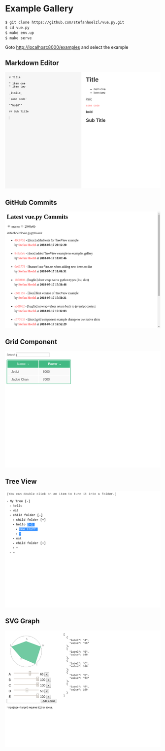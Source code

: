 # Example Gallery

```bash
$ git clone https://github.com/stefanhoelzl/vue.py.git
$ cd vue.py
$ make env.up
$ make serve
```
Goto [http://localhost:8000/examples](http://localhost:8000/examples) and select the example

## Markdown Editor
[![Markdown Editor Screenshot](https://raw.githubusercontent.com/stefanhoelzl/ci-results/vue.py/master/examples/markdown_editor.png)](https://github.com/stefanhoelzl/vue.py/tree/master/examples/markdown_editor)

## GitHub Commits
[![GitHub Commits Screenshot](https://raw.githubusercontent.com/stefanhoelzl/ci-results/vue.py/master/examples/github_commits.png)](https://github.com/stefanhoelzl/vue.py/tree/master/examples/github_commits)

## Grid Component
[![Grid Component Screenshot](https://raw.githubusercontent.com/stefanhoelzl/ci-results/vue.py/master/examples/grid_component.png)](https://github.com/stefanhoelzl/vue.py/tree/master/examples/grid_component)

## Tree View
[![Tree View Screenshot](https://raw.githubusercontent.com/stefanhoelzl/ci-results/vue.py/master/examples/tree_view.png)](https://github.com/stefanhoelzl/vue.py/tree/master/examples/tree_view)

## SVG Graph
[![SVG Graph Screenshot](https://raw.githubusercontent.com/stefanhoelzl/ci-results/vue.py/master/examples/svg_graph.png)](https://github.com/stefanhoelzl/vue.py/tree/master/examples/svg_graph)
